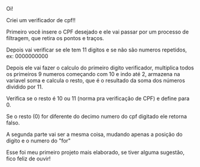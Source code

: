 Oi!

Criei um verificador de cpf!!

Primeiro você insere o CPF desejado e ele vai passar por um processo de filtragem, que retira os pontos e traços.

Depois vai verificar se ele tem 11 digitos e se não são numeros repetidos, ex: 0000000000

Depois ele vai fazer o calculo do primeiro digito verificador, multiplica todos os primeiros 9 numeros começando com 10 e indo até 2,
armazena na variavel soma e calcula o resto, que é o resultado da soma dos números dividido por 11.

Verifica se o resto é 10 ou 11 (norma pra verificação de CPF) e define para 0.

Se o resto (0) for diferente do decimo numero do cpf digitado ele retorna falso.

A segunda parte vai ser a mesma coisa, mudando apenas a posição do digito e o numero do "for" 



Esse foi meu primeiro projeto mais elaborado, se tiver alguma sugestão, fico feliz de ouvir!
